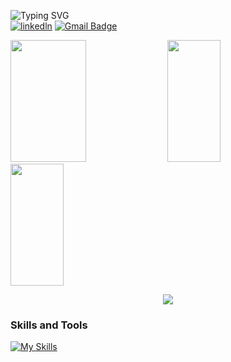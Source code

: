 ![Typing SVG](https://readme-typing-svg.herokuapp.com?font=Star+Jedi&duration=4000&pause=&color=159FF7&vCenter=true&repeat=false&random=false&width=435&lines=Hi...+I'm+Arthur.)
<br>
[![linkedln](https://img.shields.io/badge/LinkedIn-0077B5?style=for-the-badge&logo=linkedin&logoColor=white)](https://www.linkedin.com/in/arthur-henrique-pestana-schneider-46479626b/)
[![Gmail Badge](https://img.shields.io/badge/Gmail-D14836?style=for-the-badge&logo=gmail&logoColor=white&link=mailto:arthurschneider355@gmail.com)](mailto:arthurschneider355@gmail.com)

<div>
 <img width="49%" height="195px" src="https://bad-apple-github-readme.vercel.app/api?username=arthurpestana&theme=transparent&show_icons=true&count_private=true&hide_border=true&title_color=288CB8FF&icon_color=00bfbf&text_color=c9d1d9&bg_color=0d1117"/>
 <img width="41%" height="195px" src="https://github-readme-mwendwa.vercel.app/api/top-langs/?username=arthurpestana&layout=compact&hide_border=true&title_color=288CB8FF&text_color=00bfbf&bg_color=0d1117"/>
</div>

<div>
 <img width="41%" height="195px" src="https://github-readme-streak-stats-blush.vercel.app/?user=arthurpestana&count_private=true&theme=blue-green&title_color=00b3ff"/>
</div>

<p align="center">
     <img src="https://capsule-render.vercel.app/api?type=waving&color=gradient&height=100&section=footer"/>
</p>


### **Skills and Tools**  
[![My Skills](https://skills.thijs.gg/icons?i=html,css,tailwind,js,react,nodejs,git,github,vscode,python,mysql,linux,&perline=13)](#)
